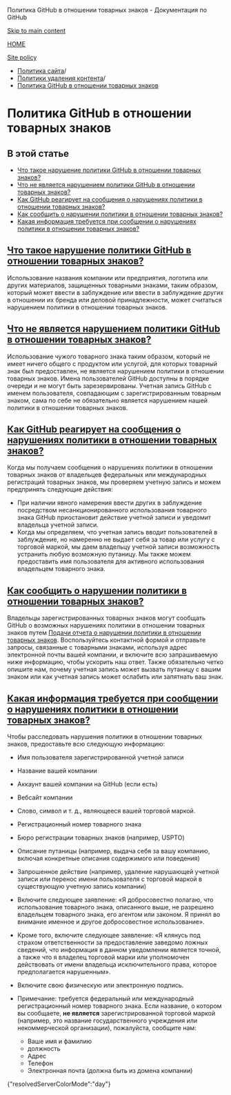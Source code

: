Политика GitHub в отношении товарных знаков - Документация по GitHub

[Skip to main content](#main-content)

[HOME](/ru)

[Site policy](/ru/site-policy)

* [Политика сайта](/ru/site-policy)/
* [Политики удаления контента](/ru/site-policy/content-removal-policies)/
* [Политика GitHub в отношении товарных знаков](/ru/site-policy/content-removal-policies/github-trademark-policy)

Политика GitHub в отношении товарных знаков
==========

В этой статье
----------

* [Что такое нарушение политики GitHub в отношении товарных знаков?](#what-is-a-github-trademark-policy-violation)
* [Что не является нарушением политики GitHub в отношении товарных знаков?](#what-is-not-a-github-trademark-policy-violation)
* [Как GitHub реагирует на сообщения о нарушениях политики в отношении товарных знаков?](#how-does-github-respond-to-reported-trademark-policy-violations)
* [Как сообщить о нарушении политики в отношении товарных знаков?](#how-do-i-report-a-trademark-policy-violation)
* [Какая информация требуется при сообщении о нарушениях политики в отношении товарных знаков?](#what-information-is-required-when-reporting-trademark-policy-violations)

[Что такое нарушение политики GitHub в отношении товарных знаков?](#what-is-a-github-trademark-policy-violation)
----------

Использование названия компании или предприятия, логотипа или других материалов, защищенных товарными знаками, таким образом, который может ввести в заблуждение или ввести в заблуждение других в отношении их бренда или деловой принадлежности, может считаться нарушением политики в отношении товарных знаков.

[Что не является нарушением политики GitHub в отношении товарных знаков?](#what-is-not-a-github-trademark-policy-violation)
----------

Использование чужого товарного знака таким образом, который не имеет ничего общего с продуктом или услугой, для которых товарный знак был предоставлен, не является нарушением политики в отношении товарных знаков. Имена пользователей GitHub доступны в порядке очереди и не могут быть зарезервированы. Учетная запись GitHub с именем пользователя, совпадающим с зарегистрированным товарным знаком, сама по себе не обязательно является нарушением нашей политики в отношении товарных знаков.

[Как GitHub реагирует на сообщения о нарушениях политики в отношении товарных знаков?](#how-does-github-respond-to-reported-trademark-policy-violations)
----------

Когда мы получаем сообщения о нарушениях политики в отношении товарных знаков от владельцев федеральных или международных регистраций товарных знаков, мы проверяем учетную запись и можем предпринять следующие действия:

* При наличии явного намерения ввести других в заблуждение посредством несанкционированного использования товарного знака GitHub приостановит действие учетной записи и уведомит владельца учетной записи.
* Когда мы определяем, что учетная запись вводит пользователей в заблуждение, но намеренно не выдает себя за товар или услугу с торговой маркой, мы даем владельцу учетной записи возможность устранить любую возможную путаницу. Мы также можем предоставить имя пользователя для активного использования владельцем товарного знака.

[Как сообщить о нарушении политики в отношении товарных знаков?](#how-do-i-report-a-trademark-policy-violation)
----------

Владельцы зарегистрированных товарных знаков могут сообщать GitHub о возможных нарушениях политики в отношении товарных знаков путем [Подачи отчета о нарушении политики в отношении товарных знаков](https://support.github.com/contact/trademark-policy). Воспользуйтесь контактной формой и отправьте запросы, связанные с товарными знаками, используя адрес электронной почты вашей компании, и включите всю запрашиваемую ниже информацию, чтобы ускорить наш ответ. Также обязательно четко опишите нам, почему учетная запись может вызвать путаницу с вашим знаком или как учетная запись может ослабить или запятнать ваш знак.

[Какая информация требуется при сообщении о нарушениях политики в отношении товарных знаков?](#what-information-is-required-when-reporting-trademark-policy-violations)
----------

Чтобы расследовать нарушения политики в отношении товарных знаков, предоставьте всю следующую информацию:

* Имя пользователя зарегистрированной учетной записи

* Название вашей компании

* Аккаунт вашей компании на GitHub (если есть)

* Вебсайт компании

* Слово, символ и т. д., являющееся вашей торговой маркой.

* Регистрационный номер товарного знака

* Бюро регистрации товарных знаков (например, USPTO)

* Описание путаницы (например, выдача себя за вашу компанию, включая конкретные описания содержимого или поведения)

* Запрошенное действие (например, удаление нарушающей учетной записи или перенос имени пользователя с торговой маркой в существующую учетную запись компании)

* Включите следующее заявление: «Я добросовестно полагаю, что использование товарного знака, описанного выше, не разрешено владельцем товарного знака, его агентом или законом. Я принял во внимание именное и другое добросовестное использование».

* Кроме того, включите следующее заявление: «Я клянусь под страхом ответственности за предоставление заведомо ложных сведений, что информация в данном уведомлении является точной, а также что я владелец торговой марки или уполномочен действовать от имени владельца исключительного права, которое предполагается нарушенным».

* Включите свою физическую или электронную подпись.

* Примечание: требуется федеральный или международный регистрационный номер товарного знака. Если название, о котором вы сообщаете, **не является** зарегистрированной торговой маркой (например, это название государственного учреждения или некоммерческой организации), пожалуйста, сообщите нам:

  * Ваше имя и фамилию
  * должность
  * Адрес
  * Телефон
  * Электронная почта (должна быть из домена компании)

{"resolvedServerColorMode":"day"}
